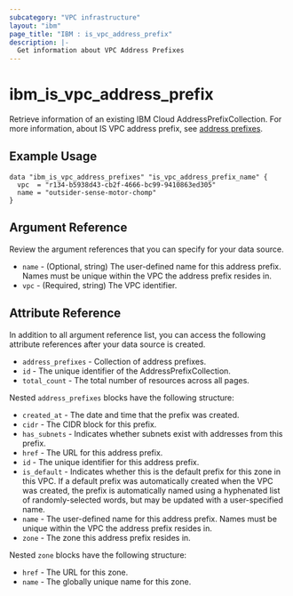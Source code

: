 ```yaml
---
subcategory: "VPC infrastructure"
layout: "ibm"
page_title: "IBM : is_vpc_address_prefix"
description: |-
  Get information about VPC Address Prefixes
---
```


# ibm\_is_vpc_address_prefix

Retrieve information of an existing IBM Cloud AddressPrefixCollection. For more information, about IS VPC address prefix, see [address prefixes](https://cloud.ibm.com/docs/vpc?topic=vpc-vpc-behind-the-curtain#address-prefixes).


## Example Usage

```hcl
data "ibm_is_vpc_address_prefixes" "is_vpc_address_prefix_name" {
  vpc  = "r134-b5938d43-cb2f-4666-bc99-9410863ed305"
  name = "outsider-sense-motor-chomp"
}
```

## Argument Reference
Review the argument references that you can specify for your data source. 

- `name` - (Optional, string) The user-defined name for this address prefix. Names must be unique within the VPC the address prefix resides in.
- `vpc`  - (Required, string) The VPC identifier.

## Attribute Reference
In addition to all argument reference list, you can access the following attribute references after your data source is created.

- `address_prefixes` - Collection of address prefixes. 
- `id` - The unique identifier of the AddressPrefixCollection.
- `total_count` - The total number of resources across all pages.

Nested `address_prefixes` blocks have the following structure:
- `created_at` - The date and time that the prefix was created.
- `cidr` - The CIDR block for this prefix.
- `has_subnets` - Indicates whether subnets exist with addresses from this prefix.
- `href` - The URL for this address prefix.
- `id` - The unique identifier for this address prefix.
- `is_default` - Indicates whether this is the default prefix for this zone in this VPC. If a default prefix was automatically created when the VPC was created, the prefix is automatically named using a hyphenated list of randomly-selected words, but may be updated with a user-specified name.
- `name` - The user-defined name for this address prefix. Names must be unique within the VPC the address prefix resides in.
- `zone` - The zone this address prefix resides in. 

Nested `zone` blocks have the following structure:
- `href` - The URL for this zone.
- `name` - The globally unique name for this zone.
